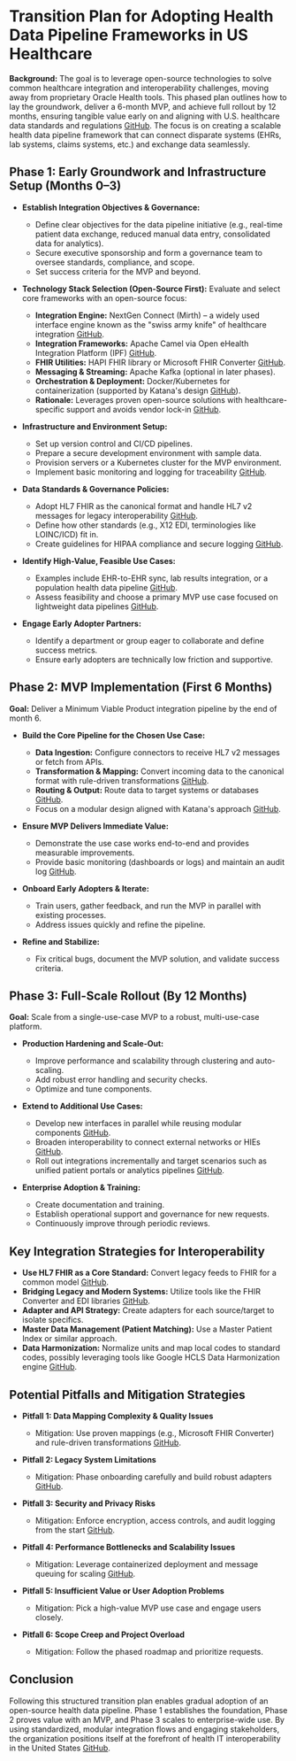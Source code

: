 # Transition Plan for Adopting Health Data Pipeline Frameworks in US Healthcare

**Background:** The goal is to leverage open-source technologies to solve common healthcare integration and interoperability challenges, moving away from proprietary Oracle Health tools. This phased plan outlines how to lay the groundwork, deliver a 6-month MVP, and achieve full rollout by 12 months, ensuring tangible value early on and aligning with U.S. healthcare data standards and regulations [GitHub](https://github.com). The focus is on creating a scalable health data pipeline framework that can connect disparate systems (EHRs, lab systems, claims systems, etc.) and exchange data seamlessly.

## Phase 1: Early Groundwork and Infrastructure Setup (Months 0–3)

- **Establish Integration Objectives & Governance:**
  - Define clear objectives for the data pipeline initiative (e.g., real-time patient data exchange, reduced manual data entry, consolidated data for analytics).
  - Secure executive sponsorship and form a governance team to oversee standards, compliance, and scope.
  - Set success criteria for the MVP and beyond.

- **Technology Stack Selection (Open-Source First):** Evaluate and select core frameworks with an open-source focus:
  - **Integration Engine:** NextGen Connect (Mirth) – a widely used interface engine known as the "swiss army knife" of healthcare integration [GitHub](https://github.com).
  - **Integration Frameworks:** Apache Camel via Open eHealth Integration Platform (IPF) [GitHub](https://github.com).
  - **FHIR Utilities:** HAPI FHIR library or Microsoft FHIR Converter [GitHub](https://github.com).
  - **Messaging & Streaming:** Apache Kafka (optional in later phases).
  - **Orchestration & Deployment:** Docker/Kubernetes for containerization (supported by Katana's design [GitHub](https://github.com)).
  - **Rationale:** Leverages proven open-source solutions with healthcare-specific support and avoids vendor lock-in [GitHub](https://github.com).

- **Infrastructure and Environment Setup:**
  - Set up version control and CI/CD pipelines.
  - Prepare a secure development environment with sample data.
  - Provision servers or a Kubernetes cluster for the MVP environment.
  - Implement basic monitoring and logging for traceability [GitHub](https://github.com).

- **Data Standards & Governance Policies:**
  - Adopt HL7 FHIR as the canonical format and handle HL7 v2 messages for legacy interoperability [GitHub](https://github.com).
  - Define how other standards (e.g., X12 EDI, terminologies like LOINC/ICD) fit in.
  - Create guidelines for HIPAA compliance and secure logging [GitHub](https://github.com).

- **Identify High-Value, Feasible Use Cases:**
  - Examples include EHR-to-EHR sync, lab results integration, or a population health data pipeline [GitHub](https://github.com).
  - Assess feasibility and choose a primary MVP use case focused on lightweight data pipelines [GitHub](https://github.com).

- **Engage Early Adopter Partners:**
  - Identify a department or group eager to collaborate and define success metrics.
  - Ensure early adopters are technically low friction and supportive.

## Phase 2: MVP Implementation (First 6 Months)

**Goal:** Deliver a Minimum Viable Product integration pipeline by the end of month 6.

- **Build the Core Pipeline for the Chosen Use Case:**
  - **Data Ingestion:** Configure connectors to receive HL7 v2 messages or fetch from APIs.
  - **Transformation & Mapping:** Convert incoming data to the canonical format with rule-driven transformations [GitHub](https://github.com).
  - **Routing & Output:** Route data to target systems or databases [GitHub](https://github.com).
  - Focus on a modular design aligned with Katana's approach [GitHub](https://github.com).

- **Ensure MVP Delivers Immediate Value:**
  - Demonstrate the use case works end-to-end and provides measurable improvements.
  - Provide basic monitoring (dashboards or logs) and maintain an audit log [GitHub](https://github.com).

- **Onboard Early Adopters & Iterate:**
  - Train users, gather feedback, and run the MVP in parallel with existing processes.
  - Address issues quickly and refine the pipeline.

- **Refine and Stabilize:**
  - Fix critical bugs, document the MVP solution, and validate success criteria.

## Phase 3: Full-Scale Rollout (By 12 Months)

**Goal:** Scale from a single-use-case MVP to a robust, multi-use-case platform.

- **Production Hardening and Scale-Out:**
  - Improve performance and scalability through clustering and auto-scaling.
  - Add robust error handling and security checks.
  - Optimize and tune components.

- **Extend to Additional Use Cases:**
  - Develop new interfaces in parallel while reusing modular components [GitHub](https://github.com).
  - Broaden interoperability to connect external networks or HIEs [GitHub](https://github.com).
  - Roll out integrations incrementally and target scenarios such as unified patient portals or analytics pipelines [GitHub](https://github.com).

- **Enterprise Adoption & Training:**
  - Create documentation and training.
  - Establish operational support and governance for new requests.
  - Continuously improve through periodic reviews.

## Key Integration Strategies for Interoperability

- **Use HL7 FHIR as a Core Standard:** Convert legacy feeds to FHIR for a common model [GitHub](https://github.com).
- **Bridging Legacy and Modern Systems:** Utilize tools like the FHIR Converter and EDI libraries [GitHub](https://github.com).
- **Adapter and API Strategy:** Create adapters for each source/target to isolate specifics.
- **Master Data Management (Patient Matching):** Use a Master Patient Index or similar approach.
- **Data Harmonization:** Normalize units and map local codes to standard codes, possibly leveraging tools like Google HCLS Data Harmonization engine [GitHub](https://github.com).

## Potential Pitfalls and Mitigation Strategies

- **Pitfall 1: Data Mapping Complexity & Quality Issues**
  - Mitigation: Use proven mappings (e.g., Microsoft FHIR Converter) and rule-driven transformations [GitHub](https://github.com).

- **Pitfall 2: Legacy System Limitations**
  - Mitigation: Phase onboarding carefully and build robust adapters [GitHub](https://github.com).

- **Pitfall 3: Security and Privacy Risks**
  - Mitigation: Enforce encryption, access controls, and audit logging from the start [GitHub](https://github.com).

- **Pitfall 4: Performance Bottlenecks and Scalability Issues**
  - Mitigation: Leverage containerized deployment and message queuing for scaling [GitHub](https://github.com).

- **Pitfall 5: Insufficient Value or User Adoption Problems**
  - Mitigation: Pick a high-value MVP use case and engage users closely.

- **Pitfall 6: Scope Creep and Project Overload**
  - Mitigation: Follow the phased roadmap and prioritize requests.

## Conclusion

Following this structured transition plan enables gradual adoption of an open-source health data pipeline. Phase 1 establishes the foundation, Phase 2 proves value with an MVP, and Phase 3 scales to enterprise-wide use. By using standardized, modular integration flows and engaging stakeholders, the organization positions itself at the forefront of health IT interoperability in the United States [GitHub](https://github.com).

